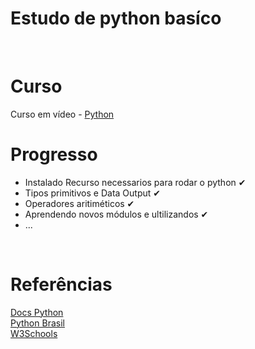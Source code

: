 # Estudo de python basíco
<br>

# Curso
Curso em vídeo - <a href="https://www.youtube.com/watch?v=S9uPNppGsGo&list=PLvE-ZAFRgX8hnECDn1v9HNTI71veL3oW0">Python</a>
<br>

# Progresso
- Instalado Recurso necessarios para rodar o python ✔
- Tipos primitivos e Data Output ✔
- Operadores aritiméticos ✔
- Aprendendo novos módulos e ultilizandos ✔
- ...
<br>

# Referências

<a href="https://docs.python.org/pt-br/3/reference/index.html">Docs Python</a>
<br>
<a href="https://wiki.python.org.br/PythonDoc">Python Brasil</a>
<br>
<a href="https://www.w3schools.com/python/default.asp">W3Schools</a>
<br>
